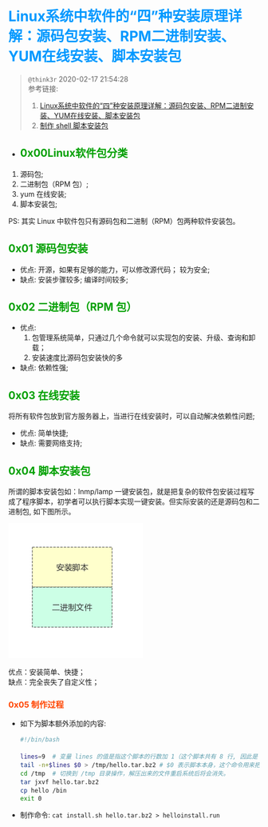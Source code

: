 # <font color=#0099ff> **Linux系统中软件的“四”种安装原理详解：源码包安装、RPM二进制安装、YUM在线安装、脚本安装包** </font>

> `@think3r` 2020-02-17 21:54:28 <br>
> 参考链接:
> 1. [Linux系统中软件的“四”种安装原理详解：源码包安装、RPM二进制安装、YUM在线安装、脚本安装包](https://segmentfault.com/a/1190000011325357)
> 2. [制作 shell 脚本安装包](https://blog.csdn.net/lu_embedded/article/details/90601743)

- ## <font color=#009A000> 0x00Linux软件包分类 </font>

1. 源码包;
2. 二进制包（RPM 包）;
3. yum 在线安装;
4. 脚本安装包;

PS: 其实 Linux 中软件包只有源码包和二进制（RPM）包两种软件安装包。

## <font color=#009A000> 0x01 源码包安装 </font>

- 优点: 开源，如果有足够的能力，可以修改源代码； 较为安全;<br>
- 缺点: 安装步骤较多; 编译时间较多;

## <font color=#009A000> 0x02 二进制包（RPM 包） </font>

- 优点:
  1. 包管理系统简单，只通过几个命令就可以实现包的安装、升级、查询和卸载；
  2. 安装速度比源码包安装快的多
- 缺点:  依赖性强;

## <font color=#009A000> 0x03 在线安装 </font>

将所有软件包放到官方服务器上，当进行在线安装时，可以自动解决依赖性问题;

- 优点: 简单快捷;
- 缺点: 需要网络支持;

## <font color=#009A000> 0x04 脚本安装包 </font>

所谓的脚本安装包如：lnmp/lamp 一键安装包，就是把复杂的软件包安装过程写成了程序脚本，初学者可以执行脚本实现一键安装。但实际安装的还是源码包和二进制包, 如下图所示。

![sh安装包](./image/sh安装.png)

优点：安装简单、快捷；<br>
缺点：完全丧失了自定义性；

### <font color=#FF4500> 0x05 制作过程 </font>

- 如下为脚本额外添加的内容:

    ```sh
    #!/bin/bash

    lines=9  # 变量 lines 的值是指这个脚本的行数加 1（这个脚本共有 8 行, 因此是 9);
    tail -n+$lines $0 > /tmp/hello.tar.bz2 # $0 表示脚本本身，这个命令用来把从 $lines 开始的内容写入一个 /tmp 目录的 hello.tar.bz2 文件里
    cd /tmp  # 切换到 /tmp 目录操作，解压出来的文件重启系统后将会消失。
    tar jxvf hello.tar.bz2
    cp hello /bin
    exit 0
    ```

- 制作命令: `cat install.sh hello.tar.bz2 > helloinstall.run`
